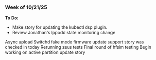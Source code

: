 ### Week of 10/21/25

**To Do:**
- Make story for updating the kubectl dsp plugin.
- Review Jonathan's Ippodd state monitoring change

Async upload
Switchd fake mode firmware update support story was checked in today
Rerunning zeus tests
Final round of hfsim testing
Begin working on active partition update story